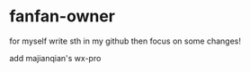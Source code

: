 # fanfan-owner
for myself
write sth in my github
then focus on some changes!

add majianqian's wx-pro
